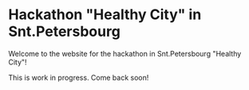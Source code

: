 # Hackathon "Healthy City" in Snt.Petersbourg
Welcome to the website for the hackathon in Snt.Petersbourg "Healthy City"! 

This is work in progress. Come back soon!

